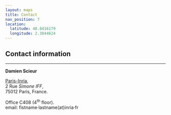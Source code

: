 ```yaml
---
layout: maps
title: Contact
nav_position: 7
location:
  latitude: 48.8416179
  longitude: 2.3844624
---
```


## Contact information  
----------------------

**Damien Scieur**  

[Paris-Inria](https://www.inria.fr/en/centre/paris),   
2 Rue *Simone IFF*,  
75012 Paris, France.

Office C408 (4<sup>th</sup> floor).  
email: fistname·lastname(at)inria·fr
